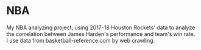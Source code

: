 # NBA
My NBA analyzing project, using 2017-18 Houston Rockets' data to analyze the correlation between James Harden's performance and team's win rate.   
I use data from basketball-reference.com by web crawling.
